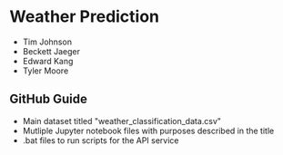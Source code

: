 # Weather Prediction
- Tim Johnson
- Beckett Jaeger
- Edward Kang
- Tyler Moore

## GitHub Guide
- Main dataset titled "weather_classification_data.csv"
- Mutliple Jupyter notebook files with purposes described in the title
- .bat files to run scripts for the API service

